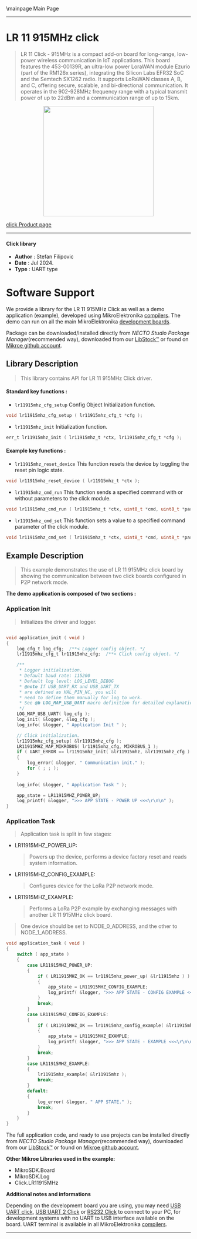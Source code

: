 \mainpage Main Page

---
# LR 11 915MHz click

> LR 11 Click - 915MHz is a compact add-on board for long-range, low-power wireless communication in IoT applications. This board features the 453-00139R, an ultra-low power LoraWAN module Ezurio (part of the RM126x series), integrating the Silicon Labs EFR32 SoC and the Semtech SX1262 radio. It supports LoRaWAN classes A, B, and C, offering secure, scalable, and bi-directional communication. It operates in the 902-928MHz frequency range with a typical transmit power of up to 22dBm and a communication range of up to 15km.

<p align="center">
  <img src="https://download.mikroe.com/images/click_for_ide/lr11915mhz_click.png" height=300px>
</p>

[click Product page](https://www.mikroe.com/lr-11-click-915mhz)

---


#### Click library

- **Author**        : Stefan Filipovic
- **Date**          : Jul 2024.
- **Type**          : UART type


# Software Support

We provide a library for the LR 11 915MHz Click
as well as a demo application (example), developed using MikroElektronika
[compilers](https://www.mikroe.com/necto-studio).
The demo can run on all the main MikroElektronika [development boards](https://www.mikroe.com/development-boards).

Package can be downloaded/installed directly from *NECTO Studio Package Manager*(recommended way), downloaded from our [LibStock&trade;](https://libstock.mikroe.com) or found on [Mikroe github account](https://github.com/MikroElektronika/mikrosdk_click_v2/tree/master/clicks).

## Library Description

> This library contains API for LR 11 915MHz Click driver.

#### Standard key functions :

- `lr11915mhz_cfg_setup` Config Object Initialization function.
```c
void lr11915mhz_cfg_setup ( lr11915mhz_cfg_t *cfg );
```

- `lr11915mhz_init` Initialization function.
```c
err_t lr11915mhz_init ( lr11915mhz_t *ctx, lr11915mhz_cfg_t *cfg );
```

#### Example key functions :

- `lr11915mhz_reset_device` This function resets the device by toggling the reset pin logic state.
```c
void lr11915mhz_reset_device ( lr11915mhz_t *ctx );
```

- `lr11915mhz_cmd_run` This function sends a specified command with or without parameters to the click module.
```c
void lr11915mhz_cmd_run ( lr11915mhz_t *ctx, uint8_t *cmd, uint8_t *param );
```

- `lr11915mhz_cmd_set` This function sets a value to a specified command parameter of the click module.
```c
void lr11915mhz_cmd_set ( lr11915mhz_t *ctx, uint8_t *cmd, uint8_t *param_id, uint8_t *value );
```

## Example Description

> This example demonstrates the use of LR 11 915MHz click board by showing the communication between two click boards configured in P2P network mode.

**The demo application is composed of two sections :**

### Application Init

> Initializes the driver and logger.

```c

void application_init ( void )
{
    log_cfg_t log_cfg;  /**< Logger config object. */
    lr11915mhz_cfg_t lr11915mhz_cfg;  /**< Click config object. */

    /** 
     * Logger initialization.
     * Default baud rate: 115200
     * Default log level: LOG_LEVEL_DEBUG
     * @note If USB_UART_RX and USB_UART_TX 
     * are defined as HAL_PIN_NC, you will 
     * need to define them manually for log to work. 
     * See @b LOG_MAP_USB_UART macro definition for detailed explanation.
     */
    LOG_MAP_USB_UART( log_cfg );
    log_init( &logger, &log_cfg );
    log_info( &logger, " Application Init " );

    // Click initialization.
    lr11915mhz_cfg_setup( &lr11915mhz_cfg );
    LR11915MHZ_MAP_MIKROBUS( lr11915mhz_cfg, MIKROBUS_1 );
    if ( UART_ERROR == lr11915mhz_init( &lr11915mhz, &lr11915mhz_cfg ) ) 
    {
        log_error( &logger, " Communication init." );
        for ( ; ; );
    }
    
    log_info( &logger, " Application Task " );

    app_state = LR11915MHZ_POWER_UP;
    log_printf( &logger, ">>> APP STATE - POWER UP <<<\r\n\n" );
}

```

### Application Task

> Application task is split in few stages:
 - LR11915MHZ_POWER_UP: 
   > Powers up the device, performs a device factory reset and reads system information.
 - LR11915MHZ_CONFIG_EXAMPLE: 
   > Configures device for the LoRa P2P network mode.
 - LR11915MHZ_EXAMPLE:
   > Performs a LoRa P2P example by exchanging messages with another LR 11 915MHz click board.
> One device should be set to NODE_0_ADDRESS, and the other to NODE_1_ADDRESS.

```c
void application_task ( void )
{
    switch ( app_state )
    {
        case LR11915MHZ_POWER_UP:
        {
            if ( LR11915MHZ_OK == lr11915mhz_power_up( &lr11915mhz ) )
            {
                app_state = LR11915MHZ_CONFIG_EXAMPLE;
                log_printf( &logger, ">>> APP STATE - CONFIG EXAMPLE <<<\r\n\n" );
            }
            break;
        }
        case LR11915MHZ_CONFIG_EXAMPLE:
        {
            if ( LR11915MHZ_OK == lr11915mhz_config_example( &lr11915mhz ) )
            {
                app_state = LR11915MHZ_EXAMPLE;
                log_printf( &logger, ">>> APP STATE - EXAMPLE <<<\r\n\n" );
            }
            break;
        }
        case LR11915MHZ_EXAMPLE:
        {
            lr11915mhz_example( &lr11915mhz );
            break;
        }
        default:
        {
            log_error( &logger, " APP STATE." );
            break;
        }
    }
}
```

The full application code, and ready to use projects can be installed directly from *NECTO Studio Package Manager*(recommended way), downloaded from our [LibStock&trade;](https://libstock.mikroe.com) or found on [Mikroe github account](https://github.com/MikroElektronika/mikrosdk_click_v2/tree/master/clicks).

**Other Mikroe Libraries used in the example:**

- MikroSDK.Board
- MikroSDK.Log
- Click.LR11915MHz

**Additional notes and informations**

Depending on the development board you are using, you may need
[USB UART click](https://www.mikroe.com/usb-uart-click),
[USB UART 2 Click](https://www.mikroe.com/usb-uart-2-click) or
[RS232 Click](https://www.mikroe.com/rs232-click) to connect to your PC, for
development systems with no UART to USB interface available on the board. UART
terminal is available in all MikroElektronika
[compilers](https://shop.mikroe.com/compilers).

---
